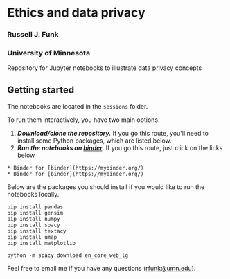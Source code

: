 # Ethics and data privacy
### Russell J. Funk
### University of Minnesota

Repository for Jupyter notebooks to illustrate data privacy concepts

## Getting started

The notebooks are located in the `sessions` folder.

To run them interactively, you have two main options.

  1. ___Download/clone the repository.___ If you go this route, you'll need to install some Python packages, which are listed below. 
  2. ___Run the notebooks on [binder](https://mybinder.org/).___ If you go this route, just click on the links below

    * Binder for [binder](https://mybinder.org/)    
    * Binder for [binder](https://mybinder.org/)
    
Below are the packages you should install if you would like to run the notebooks locally.

```
pip install pandas
pip install gensim
pip install numpy
pip install spacy
pip install textacy
pip install umap
pip install matplotlib

python -m spacy download en_core_web_lg

```

Feel free to email me if you have any questions ([rfunk@umn.edu](mailto:rfunk@umn.edu)).